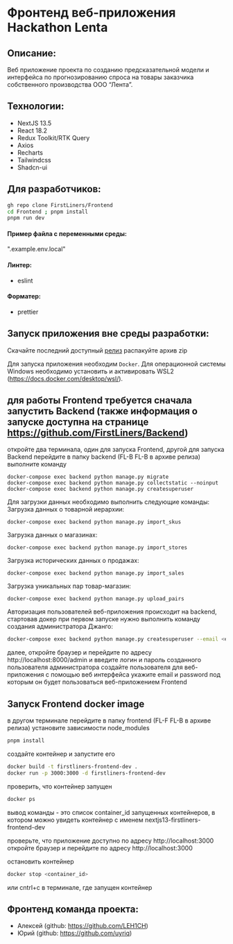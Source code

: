 
# Фронтенд веб-приложения Hackathon Lenta

## Описание:
Веб приложение проекта по созданию предсказательной модели и интерфейса по прогнозированию спроса на товары заказчика собственного производства ООО “Лента”.

## Технологии:
- NextJS 13.5
- React 18.2
- Redux Toolkit/RTK Query
- Axios
- Recharts
- Tailwindcss
- Shadcn-ui

## Для разработчиков:
```bash
gh repo clone FirstLiners/Frontend
cd Frontend ; pnpm install
pnpm run dev
```

#### Пример файла с переменными среды:
".example.env.local"

#### Линтер:
- eslint

#### Форматер:
- prettier

## Запуск приложения вне среды разработки:

Скачайте последний доступный [релиз](https://github.com/FirstLiners/Frontend/releases) распакуйте архив zip

Для запуска приложения необходим `Docker`. Для операционной системы Windows необходимо установить и активировать WSL2 (https://docs.docker.com/desktop/wsl/).

## для работы Frontend требуется сначала запустить Backend (также информация о запуске доступна на странице https://github.com/FirstLiners/Backend) 

откройте два терминала, один для запуска Frontend, другой для запуска Backend
перейдите в папку backend (FL-B FL-B в архиве релиза)
выполните команду

```команды для настройки проекта
docker-compose exec backend python manage.py migrate
docker-compose exec backend python manage.py collectstatic --noinput
docker-compose exec backend python manage.py createsuperuser
```

Для загрузки данных необходимо выполнить следующие команды:
Загрузка данных о товарной иерархии:
```
docker-compose exec backend python manage.py import_skus
```
Загрузка данных о магазинах:
```
docker-compose exec backend python manage.py import_stores
```
Загрузка исторических данных о продажах:
```
docker-compose exec backend python manage.py import_sales
```
Загрузка уникальных пар товар-магазин:
```
docker-compose exec backend python manage.py upload_pairs

```

Авторизация пользователей веб-приложения происходит на backend, стартовав докер при первом запуске нужно выполнить команду создания администратора Джанго:

```bash
docker-compose exec backend python manage.py createsuperuser --email <email> --username <username>

```
далее, 
откройте браузер и перейдите по адресу http://localhost:8000/admin и введите логин и пароль созданного пользователя администратора
создайте пользователя для веб-приложения с помощью веб интерфейса укажите email и password под которым он будет пользоваться веб-приложением Frontend

## Запуск Frontend docker image
в другом терминале перейдите в папку frontend (FL-F FL-B в архиве релиза)
установите зависимости node_modules

```bash
pnpm install
``` 
создайте контейнер и запустите его

```bash
docker build -t firstliners-frontend-dev .
docker run -p 3000:3000 -d firstliners-frontend-dev
```
проверить, что контейнер запущен
```bash
docker ps
```
вывод команды - это список container_id запущенных контейнеров, в котором можно увидеть контейнер с именем nextjs13-firstliners-frontend-dev 

проверьте, что приложение доступно по адресу http://localhost:3000
откройте браузер и перейдите по адресу http://localhost:3000 

остановить контейнер
```bash
docker stop <container_id>
```
или cntrl+c в терминале, где запущен контейнер

## Фронтенд команда проекта:
- Алексей (github: https://github.com/LEH1CH)
- Юрий (github: https://github.com/uyriq)
